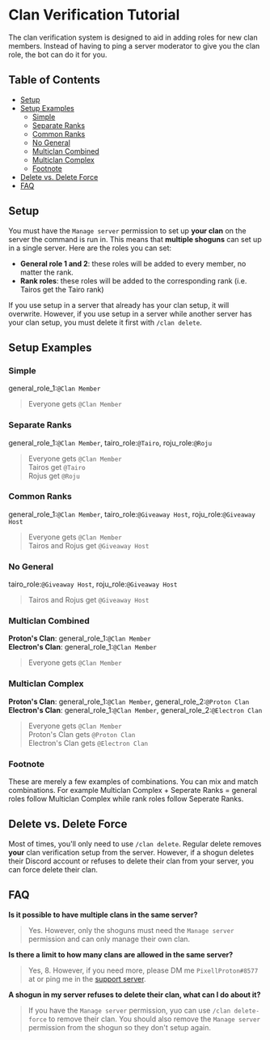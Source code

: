 # Clan Verification Tutorial

The clan verification system is designed to aid in adding roles for new clan members. Instead of having to ping a server moderator to give you the clan role, the bot can do it for you.

## Table of Contents

 - [Setup](https://github.com/PixellProton/Karutwo/blob/main/tutorials/clan-verification.md#setup)
 - [Setup Examples](https://github.com/PixellProton/Karutwo/blob/main/tutorials/clan-verification.md#setup-examples)
   - [Simple](https://github.com/PixellProton/Karutwo/blob/main/tutorials/clan-verification.md#simple)
   - [Separate Ranks](https://github.com/PixellProton/Karutwo/blob/main/tutorials/clan-verification.md#separate-ranks)
   - [Common Ranks](https://github.com/PixellProton/Karutwo/blob/main/tutorials/clan-verification.md#seperate-ranks)
   - [No General](https://github.com/PixellProton/Karutwo/blob/main/tutorials/clan-verification.md#seperate-ranks)
   - [Multiclan Combined](https://github.com/PixellProton/Karutwo/blob/main/tutorials/clan-verification.md#multiclan-combined)
   - [Multiclan Complex](https://github.com/PixellProton/Karutwo/blob/main/tutorials/clan-verification.md#multiclan-complex)
   - [Footnote](https://github.com/PixellProton/Karutwo/blob/main/tutorials/clan-verification.md#footnote)
 - [Delete vs. Delete Force](https://github.com/PixellProton/Karutwo/edit/main/tutorials/clan-verification.md#delete-vs-delete-force)
 - [FAQ](https://github.com/PixellProton/Karutwo/blob/main/tutorials/clan-verification.md#faq)

## Setup

You must have the `Manage server` permission to set up **your clan** on the server the command is run in. This means that **multiple shoguns** can set up in a single server. Here are the roles you can set:
 - **General role 1 and 2**: these roles will be added to every member, no matter the rank.
 - **Rank roles**: these roles will be added to the corresponding rank (i.e. Tairos get the Tairo rank)

If you use setup in a server that already has your clan setup, it will overwrite. However, if you use setup in a server while another server has your clan setup, you must delete it first with `/clan delete`.

## Setup Examples

### Simple
general_role_1:`@Clan Member`
> Everyone gets `@Clan Member`

### Separate Ranks
general_role_1:`@Clan Member`, tairo_role:`@Tairo`, roju_role:`@Roju`
> Everyone gets `@Clan Member`  
> Tairos get `@Tairo`  
> Rojus get `@Roju`  

### Common Ranks
general_role_1:`@Clan Member`, tairo_role:`@Giveaway Host`, roju_role:`@Giveaway Host`
> Everyone gets `@Clan Member`  
> Tairos and Rojus get `@Giveaway Host`  

### No General
tairo_role:`@Giveaway Host`, roju_role:`@Giveaway Host`
> Tairos and Rojus get `@Giveaway Host`  

### Multiclan Combined
**Proton's Clan**: general_role_1:`@Clan Member`  
**Electron's Clan**: general_role_1:`@Clan Member`
> Everyone gets `@Clan Member`

### Multiclan Complex
**Proton's Clan**: general_role_1:`@Clan Member`, general_role_2:`@Proton Clan`    
**Electron's Clan**: general_role_1:`@Clan Member`, general_role_2:`@Electron Clan`  
> Everyone gets `@Clan Member`  
> Proton's Clan gets `@Proton Clan`  
> Electron's Clan gets `@Electron Clan`

### Footnote
These are merely a few examples of combinations. You can mix and match combinations. For example Multiclan Complex + Seperate Ranks = general roles follow Multiclan Complex while rank roles follow Seperate Ranks.

## Delete vs. Delete Force

Most of times, you'll only need to use `/clan delete`. Regular delete removes **your** clan verification setup from the server. However, if a shogun deletes their Discord account or refuses to delete their clan from your server, you can force delete their clan. 

## FAQ

**Is it possible to have multiple clans in the same server?**
> Yes. However, only the shoguns must need the `Manage server` permission and can only manage their own clan.

**Is there a limit to how many clans are allowed in the same server?**
> Yes, 8. However, if you need more, please DM me `PixellProton#8577` at or ping me in the [support server](https://discord.gg/9r9pczygG8).

**A shogun in my server refuses to delete their clan, what can I do about it?**
> If you have the `Manage server` permission, yuo can use `/clan delete-force` to remove their clan. You should also remove the `Manage server` permission from the shogun so they don't setup again.

